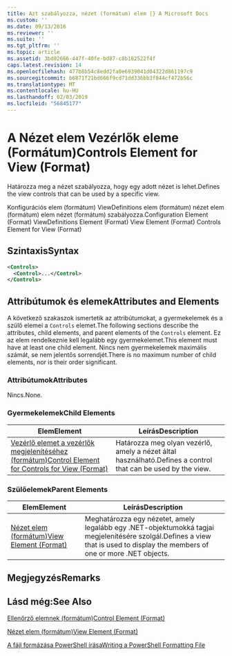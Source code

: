 ```yaml
---
title: Azt szabályozza, nézet (formátum) elem |} A Microsoft Docs
ms.custom: ''
ms.date: 09/13/2016
ms.reviewer: ''
ms.suite: ''
ms.tgt_pltfrm: ''
ms.topic: article
ms.assetid: 3bd82666-447f-40fe-bd87-c8b182522f4f
caps.latest.revision: 14
ms.openlocfilehash: 477b8b54c8edd2fa0e6939041d04322d861197c9
ms.sourcegitcommit: b6871f21bd666f9cd71dd336bb3f844cf472b56c
ms.translationtype: MT
ms.contentlocale: hu-HU
ms.lasthandoff: 02/03/2019
ms.locfileid: "56845177"
---
```

# <a name="controls-element-for-view-format"></a><span data-ttu-id="e63c9-102">A Nézet elem Vezérlők eleme (Formátum)</span><span class="sxs-lookup"><span data-stu-id="e63c9-102">Controls Element for View (Format)</span></span>

<span data-ttu-id="e63c9-103">Határozza meg a nézet szabályozza, hogy egy adott nézet is lehet.</span><span class="sxs-lookup"><span data-stu-id="e63c9-103">Defines the view controls that can be used by a specific view.</span></span>

<span data-ttu-id="e63c9-104">Konfigurációs elem (formátum) ViewDefinitions elem (formátum) nézet elem (formátum) elem nézet (formátum) szabályozza.</span><span class="sxs-lookup"><span data-stu-id="e63c9-104">Configuration Element (Format) ViewDefinitions Element (Format) View Element (Format) Controls Element for View (Format)</span></span>

## <a name="syntax"></a><span data-ttu-id="e63c9-105">Szintaxis</span><span class="sxs-lookup"><span data-stu-id="e63c9-105">Syntax</span></span>

```xml
<Controls>
  <Control>...</Control>
</Controls>
```

## <a name="attributes-and-elements"></a><span data-ttu-id="e63c9-106">Attribútumok és elemek</span><span class="sxs-lookup"><span data-stu-id="e63c9-106">Attributes and Elements</span></span>

<span data-ttu-id="e63c9-107">A következő szakaszok ismertetik az attribútumokat, a gyermekelemek és a szülő elemei a `Controls` elemet.</span><span class="sxs-lookup"><span data-stu-id="e63c9-107">The following sections describe the attributes, child elements, and parent elements of the `Controls` element.</span></span> <span data-ttu-id="e63c9-108">Ez az elem rendelkeznie kell legalább egy gyermekelemet.</span><span class="sxs-lookup"><span data-stu-id="e63c9-108">This element must have at least one child element.</span></span> <span data-ttu-id="e63c9-109">Nincs nem gyermekelemek maximális számát, se nem jelentős sorrendjét.</span><span class="sxs-lookup"><span data-stu-id="e63c9-109">There is no maximum number of child elements, nor is their order significant.</span></span>

### <a name="attributes"></a><span data-ttu-id="e63c9-110">Attribútumok</span><span class="sxs-lookup"><span data-stu-id="e63c9-110">Attributes</span></span>

<span data-ttu-id="e63c9-111">Nincs.</span><span class="sxs-lookup"><span data-stu-id="e63c9-111">None.</span></span>

### <a name="child-elements"></a><span data-ttu-id="e63c9-112">Gyermekelemek</span><span class="sxs-lookup"><span data-stu-id="e63c9-112">Child Elements</span></span>

|<span data-ttu-id="e63c9-113">Elem</span><span class="sxs-lookup"><span data-stu-id="e63c9-113">Element</span></span>|<span data-ttu-id="e63c9-114">Leírás</span><span class="sxs-lookup"><span data-stu-id="e63c9-114">Description</span></span>|
|-------------|-----------------|
|[<span data-ttu-id="e63c9-115">Vezérlő elemet a vezérlők megjelenítéséhez (formátum)</span><span class="sxs-lookup"><span data-stu-id="e63c9-115">Control Element for Controls for View (Format)</span></span>](./control-element-for-controls-for-view-format.md)|<span data-ttu-id="e63c9-116">Határozza meg olyan vezérlő, amely a nézet által használható.</span><span class="sxs-lookup"><span data-stu-id="e63c9-116">Defines a control that can be used by the view.</span></span>|

### <a name="parent-elements"></a><span data-ttu-id="e63c9-117">Szülőelemek</span><span class="sxs-lookup"><span data-stu-id="e63c9-117">Parent Elements</span></span>

|<span data-ttu-id="e63c9-118">Elem</span><span class="sxs-lookup"><span data-stu-id="e63c9-118">Element</span></span>|<span data-ttu-id="e63c9-119">Leírás</span><span class="sxs-lookup"><span data-stu-id="e63c9-119">Description</span></span>|
|-------------|-----------------|
|[<span data-ttu-id="e63c9-120">Nézet elem (formátum)</span><span class="sxs-lookup"><span data-stu-id="e63c9-120">View Element (Format)</span></span>](./view-element-format.md)|<span data-ttu-id="e63c9-121">Meghatározza egy nézetet, amely legalább egy .NET-objektumokká tagjai megjelenítésére szolgál.</span><span class="sxs-lookup"><span data-stu-id="e63c9-121">Defines a view that is used to display the members of one or more .NET objects.</span></span>|

## <a name="remarks"></a><span data-ttu-id="e63c9-122">Megjegyzés</span><span class="sxs-lookup"><span data-stu-id="e63c9-122">Remarks</span></span>

## <a name="see-also"></a><span data-ttu-id="e63c9-123">Lásd még:</span><span class="sxs-lookup"><span data-stu-id="e63c9-123">See Also</span></span>

[<span data-ttu-id="e63c9-124">Ellenőrző elemnek (formátum)</span><span class="sxs-lookup"><span data-stu-id="e63c9-124">Control Element (Format)</span></span>](./control-element-for-controls-for-view-format.md)

[<span data-ttu-id="e63c9-125">Nézet elem (formátum)</span><span class="sxs-lookup"><span data-stu-id="e63c9-125">View Element (Format)</span></span>](./view-element-format.md)

[<span data-ttu-id="e63c9-126">A fájl formázása PowerShell írása</span><span class="sxs-lookup"><span data-stu-id="e63c9-126">Writing a PowerShell Formatting File</span></span>](./writing-a-powershell-formatting-file.md)
